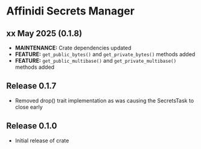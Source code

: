 # Affinidi Secrets Manager

## xx May 2025 (0.1.8)

* **MAINTENANCE:** Crate dependencies updated
* **FEATURE:** `get_public_bytes()` and `get_private_bytes()` methods added
* **FEATURE:** `get_public_multibase()` and `get_private_multibase()` methods added

## Release 0.1.7

* Removed drop() trait implementation as was causing the SecretsTask to close early

## Release 0.1.0

* Initial release of crate
